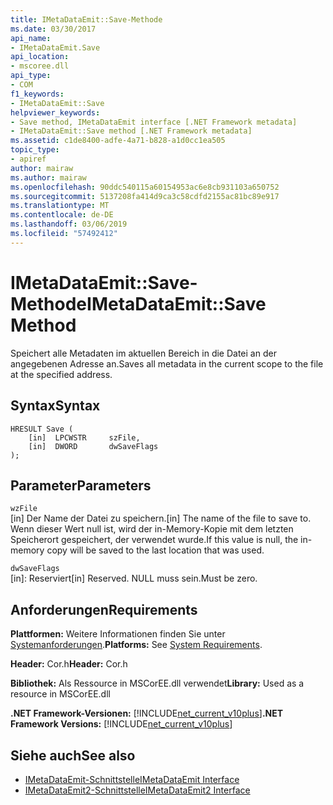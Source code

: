 ```yaml
---
title: IMetaDataEmit::Save-Methode
ms.date: 03/30/2017
api_name:
- IMetaDataEmit.Save
api_location:
- mscoree.dll
api_type:
- COM
f1_keywords:
- IMetaDataEmit::Save
helpviewer_keywords:
- Save method, IMetaDataEmit interface [.NET Framework metadata]
- IMetaDataEmit::Save method [.NET Framework metadata]
ms.assetid: c1de8400-adfe-4a71-b828-a1d0cc1ea505
topic_type:
- apiref
author: mairaw
ms.author: mairaw
ms.openlocfilehash: 90ddc540115a60154953ac6e8cb931103a650752
ms.sourcegitcommit: 5137208fa414d9ca3c58cdfd2155ac81bc89e917
ms.translationtype: MT
ms.contentlocale: de-DE
ms.lasthandoff: 03/06/2019
ms.locfileid: "57492412"
---
```

# <a name="imetadataemitsave-method"></a><span data-ttu-id="2f2d3-102">IMetaDataEmit::Save-Methode</span><span class="sxs-lookup"><span data-stu-id="2f2d3-102">IMetaDataEmit::Save Method</span></span>
<span data-ttu-id="2f2d3-103">Speichert alle Metadaten im aktuellen Bereich in die Datei an der angegebenen Adresse an.</span><span class="sxs-lookup"><span data-stu-id="2f2d3-103">Saves all metadata in the current scope to the file at the specified address.</span></span>  
  
## <a name="syntax"></a><span data-ttu-id="2f2d3-104">Syntax</span><span class="sxs-lookup"><span data-stu-id="2f2d3-104">Syntax</span></span>  
  
```  
HRESULT Save (   
    [in]  LPCWSTR     szFile,   
    [in]  DWORD       dwSaveFlags  
);  
```  
  
## <a name="parameters"></a><span data-ttu-id="2f2d3-105">Parameter</span><span class="sxs-lookup"><span data-stu-id="2f2d3-105">Parameters</span></span>  
 `wzFile`  
 <span data-ttu-id="2f2d3-106">[in] Der Name der Datei zu speichern.</span><span class="sxs-lookup"><span data-stu-id="2f2d3-106">[in] The name of the file to save to.</span></span> <span data-ttu-id="2f2d3-107">Wenn dieser Wert null ist, wird der in-Memory-Kopie mit dem letzten Speicherort gespeichert, der verwendet wurde.</span><span class="sxs-lookup"><span data-stu-id="2f2d3-107">If this value is null, the in-memory copy will be saved to the last location that was used.</span></span>  
  
 `dwSaveFlags`  
 <span data-ttu-id="2f2d3-108">[in]: Reserviert</span><span class="sxs-lookup"><span data-stu-id="2f2d3-108">[in] Reserved.</span></span> <span data-ttu-id="2f2d3-109">NULL muss sein.</span><span class="sxs-lookup"><span data-stu-id="2f2d3-109">Must be zero.</span></span>  
  
## <a name="requirements"></a><span data-ttu-id="2f2d3-110">Anforderungen</span><span class="sxs-lookup"><span data-stu-id="2f2d3-110">Requirements</span></span>  
 <span data-ttu-id="2f2d3-111">**Plattformen:** Weitere Informationen finden Sie unter [Systemanforderungen](../../../../docs/framework/get-started/system-requirements.md).</span><span class="sxs-lookup"><span data-stu-id="2f2d3-111">**Platforms:** See [System Requirements](../../../../docs/framework/get-started/system-requirements.md).</span></span>  
  
 <span data-ttu-id="2f2d3-112">**Header:** Cor.h</span><span class="sxs-lookup"><span data-stu-id="2f2d3-112">**Header:** Cor.h</span></span>  
  
 <span data-ttu-id="2f2d3-113">**Bibliothek:** Als Ressource in MSCorEE.dll verwendet</span><span class="sxs-lookup"><span data-stu-id="2f2d3-113">**Library:** Used as a resource in MSCorEE.dll</span></span>  
  
 <span data-ttu-id="2f2d3-114">**.NET Framework-Versionen:** [!INCLUDE[net_current_v10plus](../../../../includes/net-current-v10plus-md.md)]</span><span class="sxs-lookup"><span data-stu-id="2f2d3-114">**.NET Framework Versions:** [!INCLUDE[net_current_v10plus](../../../../includes/net-current-v10plus-md.md)]</span></span>  
  
## <a name="see-also"></a><span data-ttu-id="2f2d3-115">Siehe auch</span><span class="sxs-lookup"><span data-stu-id="2f2d3-115">See also</span></span>
- [<span data-ttu-id="2f2d3-116">IMetaDataEmit-Schnittstelle</span><span class="sxs-lookup"><span data-stu-id="2f2d3-116">IMetaDataEmit Interface</span></span>](../../../../docs/framework/unmanaged-api/metadata/imetadataemit-interface.md)
- [<span data-ttu-id="2f2d3-117">IMetaDataEmit2-Schnittstelle</span><span class="sxs-lookup"><span data-stu-id="2f2d3-117">IMetaDataEmit2 Interface</span></span>](../../../../docs/framework/unmanaged-api/metadata/imetadataemit2-interface.md)
